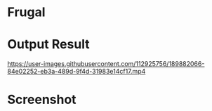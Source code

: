 # Frugal
# Output Result
https://user-images.githubusercontent.com/112925756/189882066-84e02252-eb3a-489d-9f4d-31983e14cf17.mp4
# Screenshot
